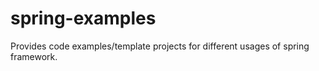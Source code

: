 spring-examples
===============

Provides code examples/template projects for different usages of spring framework.